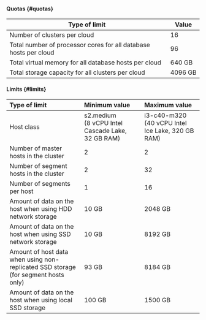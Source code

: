 #### Quotas {#quotas}

| Type of limit | Value |
|--------------------------------------------------------------------------------|----------|
| Number of clusters per cloud | 16 |
| Total number of processor cores for all database hosts per cloud | 96 |
| Total virtual memory for all database hosts per cloud | 640 GB |
| Total storage capacity for all clusters per cloud | 4096 GB |


#### Limits {#limits}

| Type of limit | Minimum value | Maximum value |
|:--------------------------------------------------------------------------------------------------------------|:-------------------------------------------------|:-------------------------------------------------|
| Host class | s2.medium (8 vCPU Intel Cascade Lake, 32 GB RAM) | i3-c40-m320 (40 vCPU Intel Ice Lake, 320 GB RAM) |
| Number of master hosts in the cluster | 2 | 2 |
| Number of segment hosts in the cluster | 2 | 32 |
| Number of segments per host | 1 | 16 |
| Amount of data on the host when using HDD network storage | 10 GB | 2048 GB |
| Amount of data on the host when using SSD network storage | 10 GB | 8192 GB |
| Amount of host data when using non-replicated SSD storage (for segment hosts only) | 93 GB | 8184 GB |
| Amount of data on the host when using local SSD storage | 100 GB | 1500 GB |
